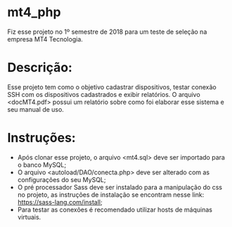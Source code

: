 # mt4_php
Fiz esse projeto no 1º semestre de 2018 para um teste de seleção na empresa MT4 Tecnologia. 

# Descrição:
Esse projeto tem como o objetivo cadastrar dispositivos, testar conexão SSH com os dispositivos cadastrados e exibir relatórios. O arquivo <docMT4.pdf> possui um relatório sobre como foi elaborar esse sistema e seu manual de uso.

# Instruções:
* Após clonar esse projeto, o arquivo <mt4.sql> deve ser importado para o banco MySQL;
* O arquivo <autoload/DAO/conecta.php> deve ser alterado com as configurações do seu MySQL;
* O pré processador Sass deve ser instalado para a manipulação do css no projeto, as instruções de instalação se encontram nesse link: https://sass-lang.com/install;
* Para testar as conexões é recomendado utilizar hosts de máquinas virtuais. 

